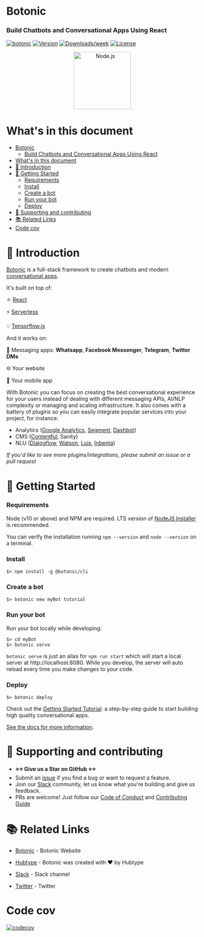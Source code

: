 # Botonic

### Build Chatbots and Conversational Apps Using React

[![botonic](https://img.shields.io/badge/cli-botonic-brightgreen.svg)](https://botonic.io)
[![Version](https://img.shields.io/npm/v/@botonic/cli.svg)](https://npmjs.org/package/@botonic/cli)
[![Downloads/week](https://img.shields.io/npm/dw/@botonic/cli.svg)](https://npmjs.org/package/@botonic/cli)
[![License](https://img.shields.io/npm/l/@botonic/cli.svg)](https://github.com/hubtype/botonic/blob/master/package.json)

<p align="center">
  <a  href="https://botonic.io/">
    <img alt="Node.js" src="https://botonic.io/img/botonic-logo.png" width="150"/>
  </a>
</p>

<!-- toc -->

# What's in this document

- [Botonic](#botonic)
    - [Build Chatbots and Conversational Apps Using React](#build-chatbots-and-conversational-apps-using-react)
- [What's in this document](#whats-in-this-document)
- [🐣 Introduction](#-introduction)
- [🚀 Getting Started](#-getting-started)
    - [Requirements](#requirements)
    - [Install](#install)
    - [Create a bot](#create-a-bot)
    - [Run your bot](#run-your-bot)
    - [Deploy](#deploy)
- [🤝 Supporting and contributing](#-supporting-and-contributing)
- [📚 Related Links](#-related-links)
- [Code cov](#code-cov)

<!-- tocstop -->

# 🐣 Introduction

[Botonic](https://botonic.io) is a full-stack framework to create chatbots and modern [conversational apps](https://www.hubtype.com/blog/what-are-conversational-apps/).

It's built on top of:

⚛️ [React](https://reactjs.org/)

⚡ [Serverless](https://www.serverless.com/)

💡 [Tensorflow.js](https://www.tensorflow.org/js)

And it works on:

💬 Messaging apps: **Whatsapp**, **Facebook Messenger**, **Telegram**, **Twitter DMs**

🌐 Your website

📱 Your mobile app

With Botonic you can focus on creating the best conversational experience for your users instead of dealing with different messaging APIs, AI/NLP complexity or managing and scaling infrastructure.
It also comes with a battery of plugins so you can easily integrate popular services into your project, for instance:

- Analytics ([Google Analytics](https://github.com/hubtype/botonic/tree/master/packages/botonic-plugin-google-analytics), [Segment](https://github.com/hubtype/botonic/tree/master/packages/botonic-plugin-segment), [Dashbot](https://github.com/hubtype/botonic/tree/master/packages/botonic-plugin-dashbot))
- CMS ([Contentful](https://github.com/hubtype/botonic/tree/master/packages/botonic-plugin-contentful), Sanity)
- NLU ([Dialogflow](https://github.com/hubtype/botonic/tree/master/packages/botonic-plugin-dialogflow), [Watson](https://github.com/hubtype/botonic/tree/master/packages/botonic-plugin-watson), [Luis](https://github.com/hubtype/botonic/tree/master/packages/botonic-plugin-luis), [Inbenta](https://github.com/hubtype/botonic/tree/master/packages/botonic-plugin-inbenta))

_If you'd like to see more plugins/integrations, please submit an issue or a pull request_

# 🚀 Getting Started

### Requirements

Node (v10 or above) and NPM are required. LTS version of [NodeJS Installer](https://nodejs.org/) is recommended.

You can verify the installation running `npm --version` and `node --version` on a terminal.

### Install

```
$> npm install -g @botonic/cli
```

### Create a bot

```
$> botonic new myBot tutorial
```

### Run your bot

Run your bot locally while developing:

```
$> cd myBot
$> botonic serve
```

`botonic serve` is just an alias for `npm run start` which will start a local server at http://localhost:8080. While you develop, the server will auto reload every time you make changes to your code.

### Deploy

```
$> botonic deploy
```

Check out the [Getting Started Tutorial](https://botonic.io/docs/getting-started): a step-by-step guide to start building high quality conversational apps.

[See the docs for more information](https://botonic.io/docs/welcome).

# 🤝 Supporting and contributing

- **⭐⭐ Give us a Star on GitHub ⭐⭐**
- Submit an [issue](https://github.com/hubtype/botonic/issues) if you find a bug or want to request a feature.
- Join our [Slack](https://slack.botonic.io/) community, let us know what you're building and give us feedback.
- PRs are welcome! Just follow our [Code of Conduct](https://github.com/hubtype/botonic/blob/master/CODE_OF_CONDUCT.md) and [Contributing Guide](https://github.com/hubtype/botonic/blob/master/CONTRIBUTING.md)

# 📚 Related Links

- [Botonic](https://botonic.io) - Botonic Website

- [Hubtype](https://hubtype.com) - Botonic was created with ❤️ by Hubtype

- [Slack](https://slack.botonic.io/) - Slack channel

- [Twitter](https://twitter.com/botonic_) - Twitter


# Code cov

[![codecov](https://codecov.io/gh/hubtype/botonic/branch/master/graph/badge.svg?token=P5D6F7V9XD)](https://codecov.io/gh/hubtype/botonic)
